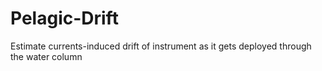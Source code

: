 # Pelagic-Drift
Estimate currents-induced drift of instrument as it gets deployed through the water column
